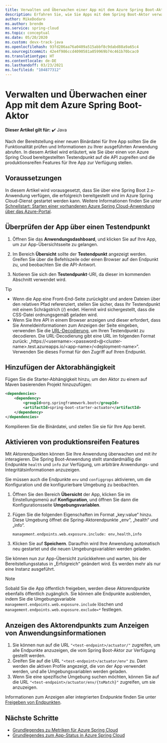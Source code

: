 ```yaml
---
title: Verwalten und Überwachen einer App mit dem Azure Spring Boot-Aktor
description: Erfahren Sie, wie Sie Apps mit dem Spring Boot-Aktor verwalten und überwachen.
author: MikeDodaro
ms.author: brendm
ms.service: spring-cloud
ms.topic: conceptual
ms.date: 05/20/2020
ms.custom: devx-track-java
ms.openlocfilehash: 93fd286aa76a0409a515abbf8c9dabd88a9a65c4
ms.sourcegitcommit: 42e4f986ccd4090581a059969b74c461b70bcac0
ms.translationtype: HT
ms.contentlocale: de-DE
ms.lasthandoff: 03/23/2021
ms.locfileid: "104877312"
---
```

# <a name="manage-and-monitor-app-with-azure-spring-boot-actuator"></a>Verwalten und Überwachen einer App mit dem Azure Spring Boot-Aktor

**Dieser Artikel gilt für:** ✔️ Java

Nach der Bereitstellung einer neuen Binärdatei für Ihre App sollten Sie die Funktionalität prüfen und Informationen zu Ihrer ausgeführten Anwendung abrufen. In diesem Artikel wird erläutert, wie Sie über einen von Azure Spring Cloud bereitgestellten Testendpunkt auf die API zugreifen und die produktionsreifen Features für Ihre App zur Verfügung stellen.

## <a name="prerequisites"></a>Voraussetzungen
In diesem Artikel wird vorausgesetzt, dass Sie über eine Spring Boot 2.x-Anwendung verfügen, die erfolgreich bereitgestellt und im Azure Spring Cloud-Dienst gestartet werden kann.  Weitere Informationen finden Sie unter [Schnellstart: Starten einer vorhandenen Azure Spring Cloud-Anwendung über das Azure-Portal](spring-cloud-quickstart.md).

## <a name="verify-app-through-test-endpoint"></a>Überprüfen der App über einen Testendpunkt
1. Öffnen Sie das **Anwendungsdashboard**, und klicken Sie auf Ihre App, um zur App-Übersichtsseite zu gelangen.

1. Im Bereich **Übersicht** sollte der **Testendpunkt** angezeigt werden.  Greifen Sie über die Befehlszeile oder einen Browser auf den Endpunkt zu, und beobachten Sie die API-Antwort.

1. Notieren Sie sich den **Testendpunkt**-URI, da dieser im kommenden Abschnitt verwendet wird.

>[!TIP]
> * Wenn die App eine Front-End-Seite zurückgibt und andere Dateien über den relativen Pfad referenziert, stellen Sie sicher, dass Ihr Testendpunkt mit einem Schrägstrich (/) endet. Hiermit wird sichergestellt, dass die CSS-Datei ordnungsgemäß geladen wird.
> * Wenn Sie Ihre API in einem Browser anzeigen und dieser erfordert, dass Sie Anmeldeinformationen zum Anzeigen der Seite eingeben, verwenden Sie die [URL-Decodierung](https://www.urldecoder.org/), um Ihren Testendpunkt zu decodieren. Die URL-Decodierung gibt eine URL im folgenden Format zurück: „https://\<username>:\<password>@\<cluster-name>.test.azureapps.io/\<app-name>/\<deployment-name>“.  Verwenden Sie dieses Format für den Zugriff auf Ihren Endpunkt.

## <a name="add-actuator-dependency"></a>Hinzufügen der Aktorabhängigkeit

Fügen Sie die Starter-Abhängigkeit hinzu, um den Aktor zu einem auf Maven basierenden Projekt hinzuzufügen:

```xml
<dependencies>
    <dependency>
        <groupId>org.springframework.boot</groupId>
        <artifactId>spring-boot-starter-actuator</artifactId>
    </dependency>
</dependencies>
```

Kompilieren Sie die Binärdatei, und stellen Sie sie für Ihre App bereit.

## <a name="enable-production-ready-features"></a>Aktivieren von produktionsreifen Features
Mit Aktorendpunkten können Sie Ihre Anwendung überwachen und mit ihr interagieren. Die Spring Boot-Anwendung stellt standardmäßig die Endpunkte `health` und `info` zur Verfügung, um arbiträre Anwendungs- und Integritätsinformationen anzuzeigen.

Sie müssen auch die Endpunkte `env` und `configgrops` aktivieren, um die Konfiguration und die konfigurierbare Umgebung zu beobachten.

1. Öffnen Sie den Bereich **Übersicht** der App, klicken Sie im Einstellungsmenü auf **Konfiguration**, und öffnen Sie dann die Konfigurationsseite **Umgebungsvariablen**.
1. Fügen Sie die folgenden Eigenschaften im Format „key:value“ hinzu. Diese Umgebung öffnet die Spring-Aktorendpunkte „env“, „health“ und „info“.

   ```
   management.endpoints.web.exposure.include: env,health,info
   ```
1. Klicken Sie auf **Speichern**. Daraufhin wird Ihre Anwendung automatisch neu gestartet und die neuen Umgebungsvariablen werden geladen.

Sie können nun zur App-Übersicht zurückkehren und warten, bis der Bereitstellungsstatus in „Erfolgreich“ geändert wird.  Es werden mehr als nur eine Instanz ausgeführt.

> [!Note] 
> Sobald Sie die App öffentlich freigeben, werden diese Aktorendpunkte ebenfalls öffentlich zugänglich. Sie können alle Endpunkte ausblenden, indem Sie die Umgebungsvariable `management.endpoints.web.exposure.include` löschen und `management.endpoints.web.exposure.exclude=*` festlegen.

## <a name="view-the-actuator-endpoint-to-view-application-information"></a>Anzeigen des Aktorendpunkts zum Anzeigen von Anwendungsinformationen
1. Sie können nun auf die URL `"<test-endpoint>/actuator/"` zugreifen, um alle Endpunkte anzuzeigen, die vom Spring Boot-Aktor zur Verfügung gestellt werden.
1. Greifen Sie auf die URL `"<test-endpoint>/actuator/env"` zu. Dann werden die aktiven Profile angezeigt, die von der App verwendet werden, und alle Umgebungsvariablen werden geladen.
1. Wenn Sie eine spezifische Umgebung suchen möchten, können Sie auf die URL `"<test-endpoint>/actuator/env/{toMatch}"` zugreifen, um sie anzuzeigen.

Informationen zum Anzeigen aller integrierten Endpunkte finden Sie unter [Freigeben von Endpunkten](https://docs.spring.io/spring-boot/docs/current/reference/html/production-ready-features.html#production-ready-endpoints-exposing-endpoints).

## <a name="next-steps"></a>Nächste Schritte

* [Grundlegendes zu Metriken für Azure Spring Cloud](spring-cloud-concept-metrics.md)
* [Grundlegendes zum App-Status in Azure Spring Cloud](spring-cloud-concept-app-status.md)

